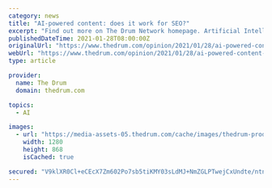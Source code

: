 ```yaml
---
category: news
title: "AI-powered content: does it work for SEO?"
excerpt: "Find out more on The Drum Network homepage. Artificial Intelligence (AI) has come on in leaps and bounds since Alan Turing first asked, “Are there imaginable digital computers which would do ..."
publishedDateTime: 2021-01-28T08:00:00Z
originalUrl: "https://www.thedrum.com/opinion/2021/01/28/ai-powered-content-does-it-work-seo"
webUrl: "https://www.thedrum.com/opinion/2021/01/28/ai-powered-content-does-it-work-seo"
type: article

provider:
  name: The Drum
  domain: thedrum.com

topics:
  - AI

images:
  - url: "https://media-assets-05.thedrum.com/cache/images/thedrum-prod/s3-news-tmp-247257-human_vs_robots_2--default--1280.jpg"
    width: 1280
    height: 868
    isCached: true

secured: "V9klXR0Cl+eCEcX7Zm602Po7sb5tiKMY03sLdMJ+NmZGLPTwejCxUndte/ntnlG+AZscDp1dcl0vD/HtvbOPezFhdSD7wKbc96HuwBOJOHtFuqPjO+OQBj995FQ6YDX1u2DT4HihwirFqaFyavz66+JD9GNtXTuYQIJRTwXZhbP4UdqzRxrZoLg55qLY9zJXGp35ZkLSUXxjl831SMzTsbQEkluuMfr9MuKHRTdmiEA5ipF5BJ7tTfVL3tI9cAV44Rc1merbyqmi/apkPCXF81XB+CaD9qKZCjmwxOkFk/3LlQOOShc8MKNRvdzfQ2bTbbFmX170E0WyvAlge0SmGTuzg2eohTTzq2xRsda443Y=;JHeBkLH5LvBQR0rQWTs3PQ=="
---
```


